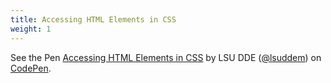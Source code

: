 ```yaml
---
title: Accessing HTML Elements in CSS
weight: 1
---
```



<p data-height="600" data-theme-id="33744" data-slug-hash="MWQrzOo" data-default-tab="js" data-user="lsuddem" data-embed-version="2" data-pen-title="5.1 Accessing HTML Elements in CSS" data-editable="true" class="codepen">See the Pen <a href="https://codepen.io/lsuddem/pen/MWQrzOo">Accessing HTML Elements in CSS</a> by LSU DDE (<a href="https://codepen.io/lsuddem">@lsuddem</a>) on <a href="https://codepen.io">CodePen</a>.</p>
<script async src="https://static.codepen.io/assets/embed/ei.js"></script>
